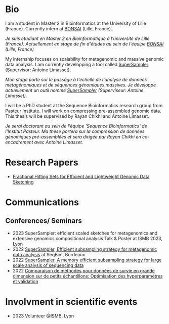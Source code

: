 # Bio

I am a student in Master 2 in Bioinformatics at the University of Lille (France). Currently intern at [BONSAI](https://www.cristal.univ-lille.fr/bonsai/) (Lille, France).

_Je suis étudiant en Master 2 en Bioinformatique à l'université de Lille (France). Actuellement en stage de fin d'études au sein de l'équipe [BONSAI](https://www.cristal.univ-lille.fr/bonsai/) (Lille, France)_

My internship focuses on scalability for metagenomic and massive genomic data analysis. I am currently developping a tool called [SuperSampler](https://github.com/TimRouze/supersampler) (Supervisor: Antoine Limasset).

_Mon stage porte sur le passage à l'échelle de l'analyse de données métagénomiques et de séquences génomiques massives. Je développe actuellement un outil nommé [SuperSampler](https://github.com/TimRouze/supersampler) (Superviseur: Antoine Limasset)._

I will be a PhD student at the Sequence Bioinformatics research group from Pasteur Institute. I will work on compressing pre-assembled genomic data. This thesis will be supervised by Rayan Chikhi and Antoine Limasset.

_Je serai doctorant au sein de l'équipe 'Sequence Bioinformatics' de l'Institut Pasteur. Ma thèse portera sur la compression de données génomiques pré-assemblées et sera dirigée par Rayan Chikhi en co-encadrement avec Antoine Limasset._

# Research Papers
- [Fractional Hitting Sets for Efficient and Lightweight Genomic Data Sketching](https://www.biorxiv.org/content/10.1101/2023.06.21.545875v1)

# Communications

## Conferences/ Seminars
- 2023 SuperSampler: efficient scaled sketches for metagenomics and extensive genomics compositional analysis Talk & Poster at ISMB 2023, Lyon
- 2022 [SuperSampler, Efficient subsampling strategy for metagenomic data analysis](https://seqbim.cnrs.fr/seqbim-2022/actes-et-slides-des-journees-2022/) at SeqBim, Bordeaux
- 2022 [SuperSampler, A memory efficient subsampling strategy for large scale analysis of sequencing data](https://github.com/TimRouze/Communications/blob/main/Poster_jobim_Tim.pdf)
- 2022 [Comparaison de méthodes pour données de survie en grande dimension sur de petits échantillons: Optimisation des hyperparamètres et validation](https://jds22.sciencesconf.org/)

# Involvment in scientific events
- 2023 Volunteer @ISMB, Lyon
